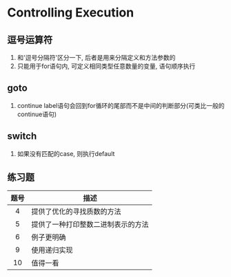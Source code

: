 # Controlling Execution

## 逗号运算符

1. 和'逗号分隔符'区分一下, 后者是用来分隔定义和方法参数的
2. 只能用于for语句内, 可定义相同类型任意数量的变量, 语句顺序执行

## goto

1. continue label语句会回到for循环的尾部而不是中间的判断部分(可类比一般的continue语句)

## switch

1. 如果没有匹配的case, 则执行default

## 练习题

| 题号  | 描述                               |
| :---: | ---------------------------------- |
|   4   | 提供了优化的寻找质数的方法         |
|   5   | 提供了一种打印整数二进制表示的方法 |
|   6   | 例子更明确                         |
|   9   | 使用递归实现                       |
|  10   | 值得一看                           |
